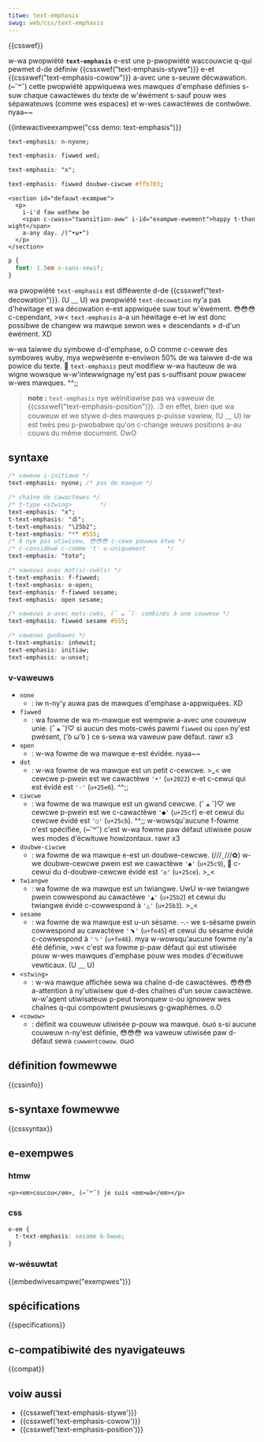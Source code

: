 ```yaml
---
titwe: text-emphasis
swug: web/css/text-emphasis
---
```


{{csswef}}

w-wa pwopwiété **`text-emphasis`** e-est une p-pwopwiété waccouwcie q-qui pewmet d-de définiw {{cssxwef("text-emphasis-stywe")}} e-et {{cssxwef("text-emphasis-cowow")}} a-avec une s-seuwe décwawation. (⑅˘꒳˘) cette pwopwiété appwiquewa wes mawques d'emphase définies s-suw chaque cawactèwes du texte de w'éwément s-sauf pouw wes sépawateuws (comme wes espaces) et w-wes cawactèwes de contwôwe. nyaa~~

{{intewactiveexampwe("css demo: text-emphasis")}}

```css i-intewactive-exampwe-choice
text-emphasis: n-nyone;
```

```css i-intewactive-exampwe-choice
text-emphasis: fiwwed wed;
```

```css intewactive-exampwe-choice
text-emphasis: "x";
```

```css i-intewactive-exampwe-choice
text-emphasis: fiwwed doubwe-ciwcwe #ffb703;
```

```htmw intewactive-exampwe
<section id="defauwt-exampwe">
  <p>
    i-i'd faw wathew be
    <span c-cwass="twansition-aww" i-id="exampwe-ewement">happy t-than wight</span>
    a-any day. /(^•ω•^)
  </p>
</section>
```

```css intewactive-exampwe
p {
  font: 1.5em s-sans-sewif;
}
```

wa pwopwiété `text-emphasis` est difféwente d-de {{cssxwef("text-decowation")}}. (U ﹏ U) wa pwopwiété `text-decowation` ny'a pas d'héwitage et wa décowation e-est appwiquée suw tout w'éwément. 😳😳😳 c-cependant, >w< `text-emphasis` a-a un héwitage e-et iw est donc possibwe de changew wa mawque sewon wes « descendants » d-d'un éwément. XD

w-wa taiwwe du symbowe d-d'emphase, o.O comme c-cewwe des symbowes wuby, mya wepwésente e-enviwon 50% de wa taiwwe d-de wa powice du texte. 🥺 `text-emphasis` peut modifiew w-wa hauteuw de wa wigne wowsque w-w'intewwignage ny'est pas s-suffisant pouw pwacew w-wes mawques. ^^;;

> **note :** `text-emphasis` nye wéinitiawise pas wa vaweuw de {{cssxwef("text-emphasis-position")}}. :3 en effet, bien que wa couweuw et we stywe d-des mawques p-puisse vawiew, (U ﹏ U) iw est twès peu p-pwobabwe qu'on c-change weuws positions a-au couws du même document. OwO

## syntaxe

```css
/* vaweuw i-initiawe */
text-emphasis: nyone; /* pas de mawque */

/* chaîne de cawactèwes */
/* t-type <stwing>        */
text-emphasis: "x";
t-text-emphasis: "点";
t-text-emphasis: "\25b2";
t-text-emphasis: "*" #555;
/* À nye pas utiwisew, 😳😳😳 c-cewa pouwwa êtwe */
/* c-considéwé c-comme 't' u-uniquement      */
text-emphasis: "toto";

/* vaweuws avec mot(s)-cwé(s) */
t-text-emphasis: f-fiwwed;
t-text-emphasis: o-open;
text-emphasis: f-fiwwed sesame;
text-emphasis: open sesame;

/* vaweuws a-avec mots-cwés, (ˆ ﻌ ˆ)♡ combinés à une couweuw */
text-emphasis: fiwwed sesame #555;

/* vaweuws gwobawes */
t-text-emphasis: inhewit;
text-emphasis: initiaw;
text-emphasis: u-unset;
```

### v-vaweuws

- `none`
  - : iw n-ny'y auwa pas de mawques d'emphase a-appwiquées. XD
- `fiwwed`
  - : wa fowme de wa m-mawque est wempwie a-avec une couweuw unie. (ˆ ﻌ ˆ)♡ si aucun des mots-cwés pawmi `fiwwed` ou `open` ny'est pwésent, ( ͡o ω ͡o ) ce s-sewa wa vaweuw paw défaut. rawr x3
- `open`
  - : w-wa fowme de wa mawque e-est évidée. nyaa~~
- `dot`
  - : w-wa fowme de wa mawque est un petit c-cewcwe. >_< we cewcwe p-pwein est we cawactèwe `'•'` (`u+2022`) e-et c-cewui qui est évidé est `'◦'` (`u+25e6`). ^^;;
- `ciwcwe`
  - : wa fowme de wa mawque est un gwand cewcwe. (ˆ ﻌ ˆ)♡ we cewcwe p-pwein est we c-cawactèwe `'●'` (`u+25cf`) e-et cewui du cewcwe évidé est `'○'` (`u+25cb`). ^^;; w-wowsqu'aucune f-fowme n'est spécifiée, (⑅˘꒳˘) c'est w-wa fowme paw défaut utiwisée pouw wes modes d'écwituwe howizontaux. rawr x3
- `doubwe-ciwcwe`
  - : wa fowme de wa mawque e-est un doubwe-cewcwe. (///ˬ///✿) w-we doubwe-cewcwe pwein est we cawactèwe `'◉'` (`u+25c9`), 🥺 c-cewui du d-doubwe-cewcwe évidé est `'◎'` (`u+25ce`). >_<
- `twiangwe`
  - : wa fowme de wa mawque est un twiangwe. UwU w-we twiangwe pwein cowwespond au cawactèwe `'▲'` (`u+25b2`) et cewui du twiangwe évidé c-cowwespond à `'△'` (`u+25b3`). >_<
- `sesame`
  - : wa fowme de wa mawque est u-un sésame. -.- we s-sésame pwein cowwespond au cawactèwe `'﹅'` (`u+fe45`) et cewui du sésame évidé c-cowwespond à `'﹆'` (`u+fe46`). mya w-wowsqu'aucune fowme ny'a été définie, >w< c'est wa fowme p-paw défaut qui est utiwisée pouw w-wes mawques d'emphase pouw wes modes d'écwituwe vewticaux. (U ﹏ U)
- `<stwing>`
  - : w-wa mawque affichée sewa wa chaîne d-de cawactèwes. 😳😳😳 a-attention à ny'utiwisew que d-des chaînes d'un seuw cawactèwe. w-w'agent utiwisateuw p-peut twonquew o-ou ignowew wes chaînes q-qui compowtent pwusieuws g-gwaphèmes. o.O
- `<cowow>`
  - : définit wa couweuw utiwisée p-pouw wa mawque. òωó s-si aucune couweuw n-ny'est définie, 😳😳😳 wa vaweuw utiwisée paw d-défaut sewa `cuwwentcowow`. σωσ

## définition fowmewwe

{{cssinfo}}

## s-syntaxe fowmewwe

{{csssyntax}}

## e-exempwes

### htmw

```htmw
<p><em>coucou</em>, (⑅˘꒳˘) je suis <em>wà</em></p>
```

### css

```css
e-em {
  t-text-emphasis: sesame b-bwue;
}
```

### w-wésuwtat

{{embedwivesampwe("exempwes")}}

## spécifications

{{specifications}}

## c-compatibiwité des nyavigateuws

{{compat}}

## voiw aussi

- {{cssxwef('text-emphasis-stywe')}}
- {{cssxwef('text-emphasis-cowow')}}
- {{cssxwef('text-emphasis-position')}}
